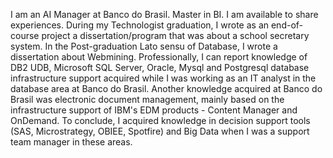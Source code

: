 I am an AI Manager at Banco do Brasil. Master in BI. I am available to share experiences. During my Technologist graduation, I wrote as an end-of-course project a dissertation/program that was about a school secretary system. In the Post-graduation Lato sensu of Database, I wrote a dissertation about Webmining. Professionally, I can report knowledge of DB2 UDB, Microsoft SQL Server, Oracle, Mysql and Postgresql database infrastructure support acquired while I was working as an IT analyst in the database area at Banco do Brasil. Another knowledge acquired at Banco do Brasil was electronic document management, mainly based on the infrastructure support of IBM's EDM products - Content Manager and OnDemand. To conclude, I acquired knowledge in decision support tools (SAS, Microstrategy, OBIEE, Spotfire) and Big Data when I was a support team manager in these areas.
